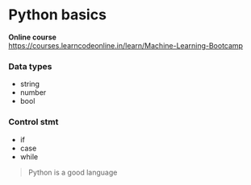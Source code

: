 # Python basics

**Online course** <br/> 
https://courses.learncodeonline.in/learn/Machine-Learning-Bootcamp


### Data types

- string
- number
- bool

### Control stmt

- if
- case
- while

> Python is a good language

